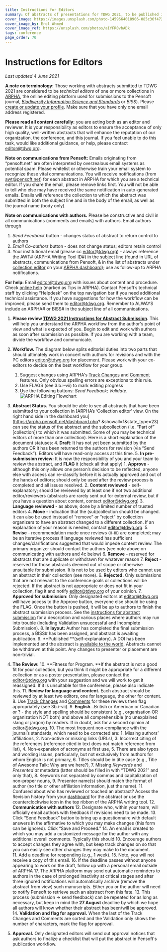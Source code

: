 ```yaml
---
title: Instructions for Editors
summary: Of abstracts of presentations for TDWG 2021, to be published in _Biodiversity Information Science and Standards_
cover_image: https://images.unsplash.com/photo-1459664018906-085c36f472af
cover_image_by: Erol Ahmed
cover_image_ref: https://unsplash.com/photos/aIYFR0vbADk
tags: conference
page_order: 70
---
```


# Instructions for Editors 

_Last updated 4 June 2021_

**A note on terminology:** Those working with abstracts submitted to TDWG 2021 are considered to be _technical editors_ of one or more collections in [ARPHA](https://arpha.pensoft.net/), the online editing platform used for submissions to the Pensoft journal, _[Biodiversity Information Science and Standards](https://biss.pensoft.net/)_ or _BISS_). Please [create or update your profile](https://pensoft.net/profile). Make sure that you have only one email address registered.

**Please read all content carefully:** you are acting both as an editor and reviewer. It is your responsibility as editors to ensure the acceptance of only high quality, well-written abstracts that will enhance the reputation of our organization, the conference, and this journal. If you feel unable to do this task, would like additional guidance, or help, please  contact [editor@tdwg.org](mailto:editor@tdwg.org).

**Note on communications from Pensoft:** Emails originating from “pensoft.net” are often interpreted by overzealous email systems as potential spam. Please whitelist or otherwise train your email system to recognize these vital communications. You will receive notifications (from [awt@pensoft.net](mailto:awt@pensoft.net)) for each abstract in ARPHA for which you are a technical editor. If you share the email, please remove links first.  You will not be able to tell who else may have received the same notification in auto-generated emails. Emails will reference the collection to which the abstract was submitted in both the subject line and in the body of the email, as well as the journal name (body only).

**Note on communications with authors.** Please be constructive and civil in all communications (comments and emails) with authors. Email authors through 

1. _Send Feedback_ button - changes status of abstract to return control to authors
2. _Email Co-authors_ button - does not change status; editors retain control
3. Your institutional email (please cc [editor@tdwg.org](mailto:editor@tdwg.org)) - always reference the AWT# (ARPHA Writing Tool ID#) in the subject line (found in URL of abstracts, communications from Pensoft, & in the list of abstracts under [collection editor](https://arpha.pensoft.net/dashboard?showall=1&state_type=23) on your [ARPHA dashboard](https://arpha.pensoft.net/dashboard)); use as follow-up to ARPHA notifications.

**For help:** Email [editor@tdwg.org](mailto:editor@tdwg.org) with issues about content and procedure. Check [online help](https://arpha.pensoft.net/tips/Edit-sections) (marked as Tips in ARPHA). Contact Pensoft’s technical staff by clicking “Helpdesk” on the top navigation bar if you need additional technical assistance. If you have suggestions for how the workflow can be improved, please send them to [editor@tdwg.org](mailto:editor@tdwg.org). Remember to ALWAYS include an ARPHA# or BISS# in the subject line of all communications. 

1. **Please review [TDWG 2021 Instructions for Abstract Submission](https://www.tdwg.org/conferences/2021/instructions-for-abstract-submission/).** This will help you understand the ARPHA workflow from the author's point of view and what is expected of you. Begin to edit and work with authors as soon after submission as possible. If you are working with a team, divide the workflow and communicate. 
2. **Workflow.** The diagram below splits editorial duties into two parts that should ultimately work in concert with authors for revisions and with the PC editors [editor@tdwg.org](mailto:editor@tdwg.org) for placement. Please work with your co-editors to decide on the best workflow for your group.
    1. Suggest changes using ARPHA's [Track Changes](https://arpha.pensoft.net/tips/Track-Changes) and [Comment](https://arpha.pensoft.net/tips/Comments) features. Only obvious spelling errors are exceptions to this rule.
    2. Use FLAGS (see 3.b.i–vii) to mark editing progress 
    3. Use the following buttons: _Send Feedback; Validate_. ![ARPHA Editing Flowchart](https://static.tdwg.org/conferences/2021/images/arpha-editing-flowchart.png "ARPHA Editing Flowchart")

3. **Abstract Status.** You should be able to see all abstracts that have been submitted to your collection in [ARPHA’s ‘Collection editor’ view. On the right hand side in the dashboard you](https://arpha.pensoft.net/dashboard.php? &showall=1&state_type=23) can see the status of the abstract and the subcollection (i.e. “Part of” [collection]) to which it was submitted. Some of you may be technical editors of more than one collection). Here is a short explanation of the document statuses:
    4. **Draft**: It has not yet been submitted by the authors OR it has been returned to the authors for revision (via “Send Feedback”). Editors will have read-only access at this time.
    5. **In pre-submission review:** It is now the responsibility of you and your team to review the abstract, and **FLAG** it (check all that apply)
        1. **Approve** - although this only allows one person’s decision to be reflected, anyone else with access can re-classify before it is actually approved and out of the hands of editors; should only be used after the review process is completed and all issues resolved.
        2. **Content reviewed** - self-explanatory; should be reviewed by at least one if not two additional editor/reviewers (abstracts are rarely sent out for external review, but if you have a question about content, contact [editor@tdwg.org](mailto:editor@tdwg.org))
        3. **Language reviewed** - as above; done by a limited number of trusted editors
        4. **Move** - indication that the (sub)collection should be changed. It can also be used instead of “remove” or “reject” by collection organizers to have an abstract changed to a different collection. If an explanation of your reason is needed, contact [editor@tdwg.org](mailto:editor@tdwg.org). 
        5. **Revise** - recommendation made once reviews (ii–iii) are completed; may be an iterative process if language reviewed has sufficient changes/clarifications suggested that would impede content review. The primary organizer should contact the authors (see note above on communicating with authors and 4c below)
        6. **Remove** - reserved for abstracts that are duplicate or withdrawn for whatever reason
        7. **Reject** - reserved for those abstracts deemed out of scope or otherwise unsuitable for submission. It is not to be used by editors who cannot use an abstract in their collection (see move).
    6. **Rejected.** Only submissions that are not relevant to the conference goals or collections will be rejected. If the abstract is not appropriate or does not fit in your collection, flag it and notify [editor@tdwg.org](mailto:editor@tdwg.org) of your opinion.
    7. **Approved for submission:** Only designated editors at [editor@tdwg.org](mailto:editor@tdwg.org) will have access to the Approve button, everyone else should be using the FLAG. Once the button is pushed, it will be up to authors to finish the abstract submission process. See the [instructions for abstract submission](https://www.tdwg.org/conferences/2021/instructions-for-abstract-submission/) for a description and various places where authors may run into trouble (including Validation unsuccessful and Incomplete Submission).
    8. **In layout:** Author has completed the final submission process, a BISS# has been assigned, and abstract is awaiting publication.
    9. **Published **(self-explanatory). A DOI has been implemented and the abstract is [available to the world](https://biss.pensoft.net/collections). Abstracts cannot be withdrawn at this point. Any changes to presenter or placement are non-trivial.
4. **The Review:**
    10. **Fitness for Program. **If the abstract is not a good fit for your collection, but you think it might be appropriate for a different collection or as a poster presentation, please contact the [editor@tdwg.org](mailto:editor@tdwg.org) with your suggestion and we will work to get it reassigned. If it is unsuitable for the conference, please also indicate this.
    11. **Review for language and content.** Each abstract should be reviewed by at least two editors, one for language, the other for content. 
        8. Use [Track Changes](https://arpha.pensoft.net/tips/Track-Changes) and [Comments](https://arpha.pensoft.net/tips/Comments) for these reviews then flag appropriately (see 3b.i–vii).
        9. **English**...British or American or Canadian or ? - the style and spelling should be consistent (e.g., organisation OR organization NOT both) and above all comprehensible (no unexplained slang or jargon) by readers. If in doubt, ask for a second opinion at [editor@tdwg.org](mailto:editor@tdwg.org). 
        10. The most frequent non-compliance with the journal’s standards, which need to be corrected are: 
            1. Missing authors’ affiliations, 
            2. Non-active or missing links (URLs), 
            3. Incorrect citing of the references (reference cited in text does not match reference from list), 
            4. Non-expansion of acronyms at first use, 
            5. There are also typos and wording issues, particularly, but not exclusively from authors for whom English is not primary, 
            6. Titles should be in title case (e.g., Title of Awesome Talk: Why are we here?),
            7. Missing _Keywords_ and _Presented at_ metadata (latter should be filled in with “TDWG 2021” and only that),
            8. Keywords not separated by commas and capitalization of non-proper nouns,
            9. Presenter name(s) should match the format of author (no title or other affiliation information, just the name).
        11. Confused about who has reviewed or touched an abstract? Access the Revision history from your [dashboard](https://arpha.pensoft.net/dashboard?showall=1&state_type=23) for the abstract or use the counterclockwise icon in the top ribbon of the ARPHA writing tool.
    12. **Communication with authors**
        12. Designate who, within your team, will officially email authors with feedback if revisions need to be made.
        13. Click “Send Feedback” button to bring up a questionnaire with default answers in the affirmative to which you may make changes (this form can be ignored). Click “Save and Proceed.” 
        14. An email is created to which you may add a customized message for the author with any additional overall comments. Typically this should 
            10. Encourage authors to accept changes they agree with, but keep track changes on so that you can easily see other changes they may make to the document.  
            11. Add a deadline for responding (e.g., 1 week).
        15. Note, you will not receive a copy of this email.
        16. If the deadline passes without anyone appearing to work on the draft, follow up with a personal email outside of ARPHA
        17. The ARPHA platform may send out automatic reminders to authors in the case of prolonged inactivity at critical stages and after three ignored notifications will automatically archive (remove the abstract from view) such manuscripts. Either you or the author will need to notify Pensoft to retrieve such an abstract from this fate.
    13. This process (submission -> send feedback) can be repeated for as long as necessary, but keep in mind the **27 August** deadline by which we hope all authors will know whether their abstract has been/will be approved.
    14. **Validation and flag for approval.** When the last of the Track Changes and Comments are sorted and the Validation only shows the number of characters, mark the flag for approval.
5. **Approval.** Only designated editors will send out approval notices that ask authors to finalize a checklist that will put the abstract in Pensoft's publication workflow.
